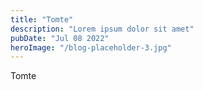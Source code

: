 ```yaml
---
title: "Tomte"
description: "Lorem ipsum dolor sit amet"
pubDate: "Jul 08 2022"
heroImage: "/blog-placeholder-3.jpg"
---
```


Tomte
